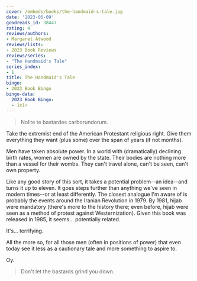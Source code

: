 ```yaml
---
cover: /embeds/books/the-handmaid-s-tale.jpg
date: '2023-06-09'
goodreads_id: 38447
rating: 4
reviews/authors:
- Margaret Atwood
reviews/lists:
- 2023 Book Reviews
reviews/series:
- "The Handmaid's Tale"
series_index:
- 1
title: The Handmaid's Tale
bingo:
- 2023 Book Bingo
bingo-data:
  2023 Book Bingo:
  - 1x1+
---
```

> Nolite te bastardes carborundorum.

Take the extremist end of the American Protestant religious right. Give them everything they want (plus some) over the span of years (if not months). 

Men have taken absolute power. In a world with (dramatically) declining birth rates, women are owned by the state. Their bodies are nothing more than a vessel for their wombs. They can't travel alone, can't be seen, can't own property. 

Like any good story of this sort, it takes a potential problem--an idea--and turns it up to eleven. It goes steps further than anything we've seen in modern times--or at least differently. The closest analogue I'm aware of is probably the events around the Iranian Revolution in 1979. By 1981, hijab were mandatory (there's more to the history there; even before, hijab were seen as a method of protest against Westernization). Given this book was released in 1985, it seems... potentially related. 

It's... terrifying. 

All the more so, for all those men (often in positions of power) that even today see it less as a cautionary tale and more something to aspire to. 

Oy. 

> Don't let the bastards grind you down.

<!--more-->